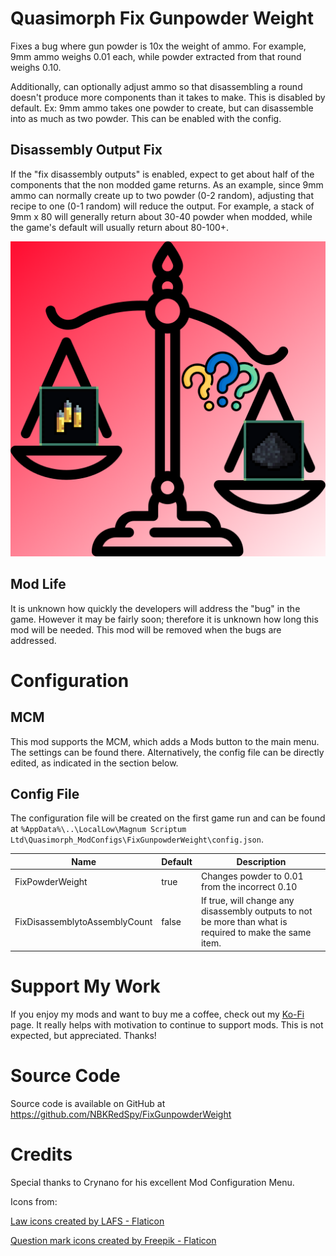 # Quasimorph Fix Gunpowder Weight

Fixes a bug where gun powder is 10x the weight of ammo.  For example, 9mm ammo weighs 0.01 each, while powder extracted from that round weighs 0.10.

Additionally, can optionally adjust ammo so that disassembling a round doesn't produce more components than it takes to make.  This is disabled by default.  Ex:  9mm ammo takes one powder to create, but can disassemble into as much as two powder.  This can be enabled with the config.

## Disassembly Output Fix
If the "fix disassembly outputs" is enabled, expect to get about half of the components that the non modded game returns.  As an example, since 9mm ammo can normally create up to two powder (0-2 random), adjusting that recipe to one (0-1 random) will reduce the output. For example, a stack of 9mm x 80 will generally return about 30-40 powder when modded, while the game's default will usually return about 80-100+.

![thumbnail icon](media/thumbnail.png)

## Mod Life
It is unknown how quickly the developers will address the "bug" in the game.  However it may be fairly soon; therefore it is unknown how long this mod will be needed.  This mod will be removed when the bugs are addressed.

# Configuration

## MCM
This mod supports the MCM, which adds a Mods button to the main menu.  The settings can be found there.
Alternatively, the config file can be directly edited, as indicated in the section below.

## Config File

The configuration file will be created on the first game run and can be found at `%AppData%\..\LocalLow\Magnum Scriptum Ltd\Quasimorph_ModConfigs\FixGunpowderWeight\config.json`.

|Name|Default|Description|
|--|--|--|
|FixPowderWeight|true|Changes powder to 0.01 from the incorrect 0.10|
|FixDisassemblytoAssemblyCount|false|If true, will change any disassembly outputs to not be more than what is required to make the same item.|

# Support My Work
If you enjoy my mods and want to buy me a coffee, check out my [Ko-Fi](https://ko-fi.com/nbkredspy71915) page.  It really helps with motivation to continue to support mods.
This is not expected, but appreciated. Thanks!

# Source Code
Source code is available on GitHub at https://github.com/NBKRedSpy/FixGunpowderWeight

# Credits
Special thanks to Crynano for his excellent Mod Configuration Menu.

Icons from:

[Law icons created by LAFS - Flaticon](https://www.flaticon.com/free-icons/law)

[Question mark icons created by Freepik - Flaticon](https://www.flaticon.com/free-icons/question-mark)

